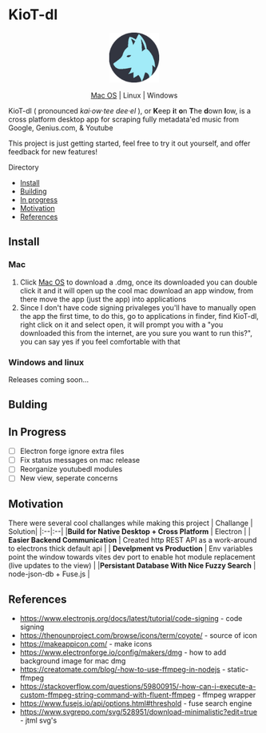 # KioT-dl
<p align="center">
<img src="electron/icons/mac/icon.png" style="width:100px;"/>
</p>
<p align="center">
    <!-- <span align="center"> Download</span><br> -->
    <a href="https://github.com/BarakBinyamin/KioT-dl/releases/download/beta/KioT-dl-1.0.0-x64.dmg">Mac OS</a> | <span href="">Linux</span> | <span href="">Windows</span>
</p>

<p>
 KioT-dl ( pronounced <i>kai·ow·tee dee·el</i> ), or <b>K</b>eep <b>i</b>t <b>o</b>n <b>T</b>he <b>d</b>own <b>l</b>ow, is a cross platform desktop app for scraping fully metadata'ed music from Google, Genius.com, & Youtube<br>
</p>

This project is just getting started, feel free to try it out yourself, and offer feedback for new features! 

Directory
- [Install](#install)
- [Building](#bulding)
- [In progress](#in-progress)
- [Motivation](#motivation)
- [References](#references)

## Install 
### Mac
1. Click <a href="https://github.com/BarakBinyamin/KioT-dl/releases/download/beta/KioT-dl-1.0.0-x64.dmg">Mac OS</a> to download a .dmg, once its downloaded you can double click it and it will open up the cool mac download an app window, from there move the app (just the app) into applications
2. Since I don't have code signing privaleges you'll have to manually open the app the first time, to do this, go to applications in finder, find KioT-dl, right click on it and select open, it will prompt you with a "you downloaded this from the internet, are you sure you want to run this?", you can say yes if you feel comfortable with that
### Windows and linux
Releases coming soon...

## Bulding

## In Progress
- [ ] Electron forge ignore extra files
- [ ] Fix status messages on mac release
- [ ] Reorganize youtubedl modules
- [ ] New view, seperate concerns

## Motivation
There were several cool challanges while making this project
| Challange | Solution|
|:--|:--|
|**Build for Native Desktop + Cross Platform** | Electron |
| **Easier Backend Communication** | Created http REST API as a work-around to electrons thick default api |
| **Develpment vs Production** | Env variables point the window towards vites dev port to enable hot module replacement (live updates to the view) | 
|**Persistant Database With Nice Fuzzy Search** | node-json-db + Fuse.js | 


## References
- https://www.electronjs.org/docs/latest/tutorial/code-signing - code signing
- https://thenounproject.com/browse/icons/term/coyote/ - source of icon
- https://makeappicon.com/ - make icons
- https://www.electronforge.io/config/makers/dmg - how to add background image for mac dmg
- https://creatomate.com/blog/-how-to-use-ffmpeg-in-nodejs - static-ffmpeg
- https://stackoverflow.com/questions/59800915/-how-can-i-execute-a-custom-ffmpeg-string-command-with-fluent-ffmpeg - ffmpeg wrapper
- https://www.fusejs.io/api/options.html#threshold - fuse search engine 
- https://www.svgrepo.com/svg/528951/download-minimalistic?edit=true - jtml svg's

